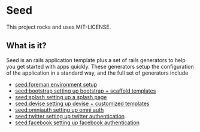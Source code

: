 # Seed

This project rocks and uses MIT-LICENSE.

## What is it?

Seed is an rails application template plus a set of rails generators to help you get started with apps quickly.  These generators setup the configuration of the application in a standard way, and the full set of generators include

* [seed:foreman environment setup](https://github.com/sublimeguile/seed/blob/master/lib/generators/seed/foreman/templates/docs/README.00.base.rdoc)
* [seed:bootstrap setting up bootstrap + scaffold templates](https://github.com/sublimeguile/seed/blob/master/lib/generators/seed/bootstrap/templates/docs/README.01.bootstrap.rdoc)
* [seed:splash setting up a splash page](https://github.com/sublimeguile/seed/blob/master/lib/generators/seed/splash/templates/docs/README.02.splash.rdoc)
* [seed:devise setting up devise + customized templates](https://github.com/sublimeguile/seed/blob/master/lib/generators/seed/devise/templates/docs/README.03.devise.rdoc)
* [seed:omniauth setting up omni auth](https://github.com/sublimeguile/seed/blob/master/lib/generators/seed/omniauth/templates/docs/README.04.omniauth.rdoc)
* [seed:twitter setting up twitter authentication](https://github.com/sublimeguile/seed/blob/master/lib/generators/seed/twitter/templates/docs/README.05.twitter.rdoc)
* [seed:facebook setting up facebook authentication](https://github.com/sublimeguile/seed/blob/master/lib/generators/seed/facebook/templates/docs/README.06.facebook.rdoc)

